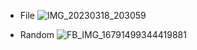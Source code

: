 * File 
![IMG_20230318_203059](https://user-images.githubusercontent.com/91779473/226112383-b1e09145-154a-4268-968c-4dbaaa58cc68.jpg)

* Random
![FB_IMG_16791499344419881](https://user-images.githubusercontent.com/91779473/226112496-3fbd2fd0-0443-4fcf-a636-eb0a428936cb.jpg)
